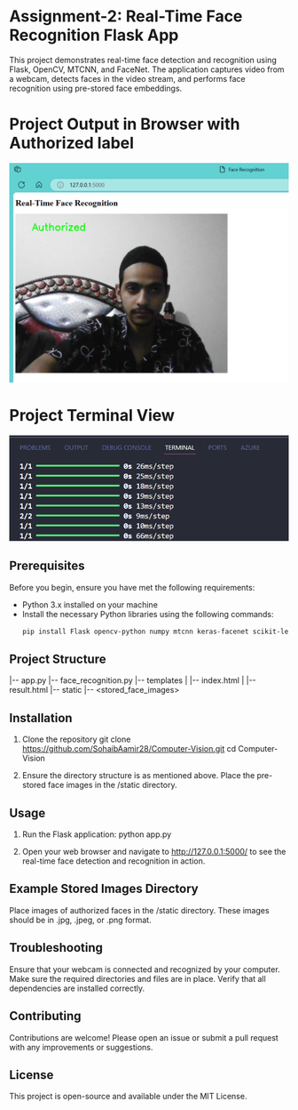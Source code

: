 # Assignment-2: Real-Time Face Recognition Flask App

This project demonstrates real-time face detection and recognition using Flask, OpenCV, MTCNN, and FaceNet. The application captures video from a webcam, detects faces in the video stream, and performs face recognition using pre-stored face embeddings.

# Project Output in Browser with Authorized label

<p align="center">
  <img src="https://github.com/SohaibAamir28/Computer-Vision/blob/main/Assignment-2/output/output-1.PNG" alt="Banner image" />
</p>

# Project Terminal View

<p align="center">
  <img src="https://github.com/SohaibAamir28/Computer-Vision/blob/main/Assignment-2/output/terminal.PNG" alt="Banner image" />
</p>

## Prerequisites

Before you begin, ensure you have met the following requirements:

- Python 3.x installed on your machine
- Install the necessary Python libraries using the following commands:
  ```bash
  pip install Flask opencv-python numpy mtcnn keras-facenet scikit-learn

## Project Structure

|-- app.py
|-- face_recognition.py
|-- templates
|   |-- index.html
|   |-- result.html
|-- static
    |-- <stored_face_images>

## Installation
1. Clone the repository
git clone https://github.com/SohaibAamir28/Computer-Vision.git
cd Computer-Vision

2. Ensure the directory structure is as mentioned above. Place the pre-stored face images in the /static directory.

## Usage

1. Run the Flask application:
  python app.py

2. Open your web browser and navigate to http://127.0.0.1:5000/ to see the real-time face detection and recognition in action.

## Example Stored Images Directory
Place images of authorized faces in the /static directory. These images should be in .jpg, .jpeg, or .png format.

## Troubleshooting
Ensure that your webcam is connected and recognized by your computer.
Make sure the required directories and files are in place.
Verify that all dependencies are installed correctly.

## Contributing
Contributions are welcome! Please open an issue or submit a pull request with any improvements or suggestions.

## License
This project is open-source and available under the MIT License.